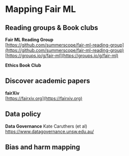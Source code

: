 # Mapping Fair ML 

## Reading groups &amp; Book clubs

**Fair ML Reading Group**  
[https://github.com/summerscope/fair-ml-reading-group](https://github.com/summerscope/fair-ml-reading-group)  
[https://groups.io/g/fair-ml](https://groups.io/g/fair-ml)  

**Ethics Book Club** 


## Discover academic papers  

**fairXiv**  
[https://fairxiv.org](https://fairxiv.org) 


## Data policy

**Data Governance**
Kate Caruthers (et al)
https://www.datagovernance.unsw.edu.au/

## Bias and harm mapping 

